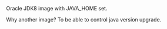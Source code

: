 Oracle JDK8 image with JAVA_HOME set.

Why another image? To be able to control java version upgrade.